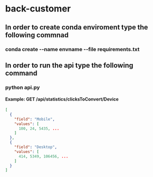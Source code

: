 # back-customer
## In order to create conda enviroment type the following commnad
### conda create --name envname --file requirements.txt
## In order to run the api type the following command
### python api.py

#### Example: GET /api/statistics/clicksToConvert/Device

```json
[
  {
    "field": "Mobile",
    "values": [
      100, 24, 5435, ...
    ]
  },
  {
    "field": "Desktop",
    "values": [
      414, 5349, 106456, ...
    ]
  }
]
```

